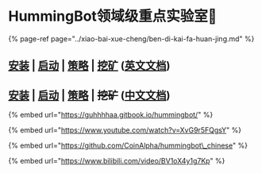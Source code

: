 # HummingBot领域级重点实验室🚩

{% page-ref page="../xiao-bai-xue-cheng/ben-di-kai-fa-huan-jing.md" %}

## [安装](https://docs.hummingbot.io/installation/linux/)  \|  [启动](https://docs.hummingbot.io/operation/client/#start-hummingbot-running-in-the-background)  \|  [策略](https://docs.hummingbot.io/strategies/overview/)  \|  [挖矿](https://miner.hummingbot.io/) \([英文文档](https://docs.hummingbot.io/)\)

## [安装](http://hummingbot.cn/2019/05/13/hummingbot-list-of-install-source.html)  \|  [启动](http://hummingbot.cn/2019/06/17/hummingbot-list-of-operation-cloud.html)  \|  [策略](http://hummingbot.cn/2019/06/17/strategies-list-of-pure.html)  \|  ~~挖矿~~ \([中文文档](http://hummingbot.cn/)\)

{% embed url="https://guhhhhaa.gitbook.io/hummingbot/" %}

{% embed url="https://www.youtube.com/watch?v=XvG9r5FQgsY" %}



{% embed url="https://github.com/CoinAlpha/hummingbot\_chinese" %}

{% embed url="https://www.bilibili.com/video/BV1oX4y1g7Kp" %}

